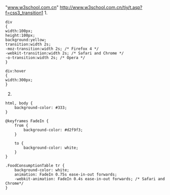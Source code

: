 "www.w3school.com.cn" 
http://www.w3school.com.cn/tiy/t.asp?f=css3_transition1
1. 

	div
	{
	width:100px;
	height:100px;
	background:yellow;
	transition:width 2s;
	-moz-transition:width 2s; /* Firefox 4 */
	-webkit-transition:width 2s; /* Safari and Chrome */
	-o-transition:width 2s; /* Opera */
	}

	div:hover
	{
	width:300px;
	}


2. 

	html, body {
		background-color: #333;
	}

	@keyframes FadeIn {
		from {
			background-color: #d2f9f3;
		}
  
		to {
			background-color: white;
		}
	}
	
	.FoodConsumptionTable tr {
		background-color: white;
		animation: FadeIn 0.75s ease-in-out forwards;
		-webkit-animation: FadeIn 0.4s ease-in-out forwards; /* Safari and Chrome*/
	}